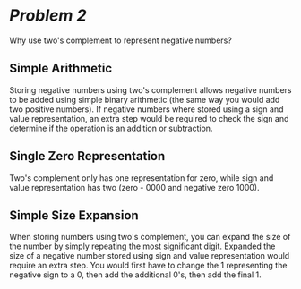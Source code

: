 # *Problem 2*

Why use two's complement to represent negative numbers?

## Simple Arithmetic

Storing negative numbers using two's complement allows negative numbers to be added using simple binary arithmetic (the same way you would add two positive numbers).
If negative numbers where stored using a sign and value representation, an extra step would be required to check the sign and determine if the operation is an addition or subtraction.

## Single Zero Representation

Two's complement only has one representation for zero, while sign and value representation has two (zero - 0000 and negative zero 1000).

## Simple Size Expansion

When storing numbers using two's complement, you can expand the size of the number by simply repeating the most significant digit.
Expanded the size of a negative number stored using sign and value representation would require an extra step.
You would first have to change the 1 representing the negative sign to a 0, then add the additional 0's, then add the final 1.

